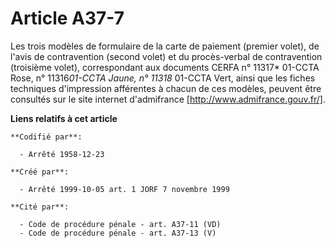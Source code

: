 # Article A37-7

Les trois modèles de formulaire de la carte de paiement (premier volet), de l'avis de contravention (second volet) et du
procès-verbal de contravention (troisième volet), correspondant aux documents CERFA n° 11317* 01-CCTA Rose, n° 11316*01-CCTA
Jaune, n° 11318* 01-CCTA Vert, ainsi que les fiches techniques d'impression afférentes à chacun de ces modèles, peuvent être
consultés sur le site internet d'admifrance [http://www.admifrance.gouv.fr/].

**Liens relatifs à cet article**

	**Codifié par**:

	  - Arrêté 1958-12-23

	**Créé par**:

	  - Arrêté 1999-10-05 art. 1 JORF 7 novembre 1999

	**Cité par**:

	  - Code de procédure pénale - art. A37-11 (VD)
	  - Code de procédure pénale - art. A37-13 (V)

